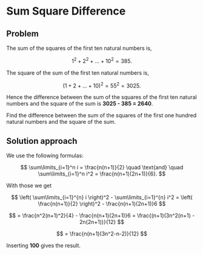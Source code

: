 # Sum Square Difference

## Problem 

The sum of the squares of the first ten natural numbers is,

$$
1^2 + 2^2 + \dots + 10^2 = 385.
$$

The square of the sum of the first ten natural numbers is,

$$
(1 + 2 + \dots + 10)^2 = 55^2 = 3025.
$$

Hence the difference between the sum of the squares of the first ten natural numbers and the square of the sum is **3025 - 385 = 2640**.

Find the difference between the sum of the squares of the first one hundred natural numbers and the square of the sum.

## Solution approach

We use the following formulas:

$$
\sum\limits_{i=1}^n i = \frac{n(n+1)}{2} \quad \text{and} \quad \sum\limits_{i=1}^n i^2 = \frac{n(n+1)(2n+1)}{6}. 
$$

With those we get

$$
\left( \sum\limits_{i=1}^{n} i \right)^2 - \sum\limits_{i=1}^{n} i^2 = \left( \frac{n(n+1)}{2} \right)^2 - \frac{n(n+1)(2n+1)}6
$$

$$
= \frac{n^2(n+1)^2}{4} - \frac{n(n+1)(2n+1)}6
= \frac{(n+1)(3n^2(n+1) - 2n(2n+1))}{12}
$$

$$
= \frac{n(n+1)(3n^2-n-2)}{12}
$$

Inserting **100** gives the result.
